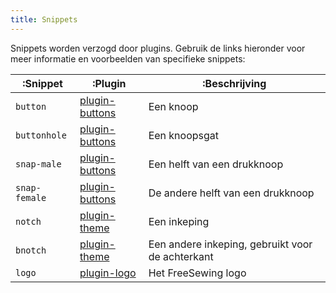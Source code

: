 ```yaml
---
title: Snippets
---
```


Snippets worden verzogd door plugins. Gebruik de links hieronder voor meer informatie en voorbeelden van specifieke snippets:

| :Snippet      | :Plugin                            | :Beschrijving                                    |
| ------------- | ---------------------------------- | ------------------------------------------------ |
| `button`      | [plugin-buttons](/plugins/buttons) | Een knoop                                        |
| `buttonhole`  | [plugin-buttons](/plugins/buttons) | Een knoopsgat                                    |
| `snap-male`   | [plugin-buttons](/plugins/buttons) | Een helft van een drukknoop                      |
| `snap-female` | [plugin-buttons](/plugins/buttons) | De andere helft van een drukknoop                |
| `notch`       | [plugin-theme](/plugins/theme)     | Een inkeping                                     |
| `bnotch`      | [plugin-theme](/plugins/theme)     | Een andere inkeping, gebruikt voor de achterkant |
| `logo`        | [plugin-logo](/plugins/logo)       | Het FreeSewing logo                              |


